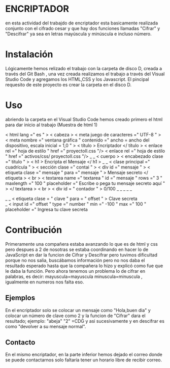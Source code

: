 # ENCRIPTADOR 
en esta actividad del trabajdo de encriptador esta basicamente realizada conjunto con el cifrado cesar y que hay dos funciones llamadas "Cifrar" y "Descifrar" ya sea en letras mayúscula y minúscula e incluso número.
# Instalación 
Lógicamente hemos relizado el trabajo con la carpeta de disco D, creada a través del Git Bash , una vez creada realizamos el trabajo a través del Visual Studio Code y agregamos los HTML,CSS y los Javascript. El pincipal requesito de este proyecto es crear la carpeta en el disco D.
# Uso
abriendo la carpeta en el Visual Studio Code hemos creado primero el html para dar inicio al trabajo
(Muestra de html 1)
<!DOCTYPE html >
< html  lang =" es " >
< cabeza >
    < meta  juego de caracteres =" UTF-8 " >
    < meta  nombre =" ventana gráfica " contenido =" ancho = ancho del dispositivo, escala inicial = 1,0 " >
    < título > Encriptador </ título >
    < enlace  rel =" hoja de estilo " href =" proyectoII.css "/>
    < enlace  rel =" hoja de estilo " href =" activos/css/ proyectoII.css "/>
</cabeza> _ _
< cuerpo >
    < encabezado  clase =" titulo " >
        < h1 > Encripta el Mensaje </ h1 >
    </encabezado> _ _
        < clase principal  =" cuadrícula " >
            < sección  clase =" contai " >
                < div  id =" mensaje " >
                    < etiqueta  clase =" mensaje "   para =" mensaje " > Mensaje secreto </ etiqueta > < br >
                    < textarea  name =" textarea " id =" mensaje " rows =" 3 " maxlength =" 100 " placeholder =" Escribe o pega tu mensaje secreto aquí " > </ textarea > < br >
                    < div  id = " contador " > 0/100 </div> _
                  </div> _ _
                </div> _ _
                <div> _ _
                    < etiqueta  clase = " clave " para = " offset " > Clave secreta </etiqueta> <br> _
                    < input  id =" offset " type =" number " min =" -100 " max =" 100 " placeholder =" Ingresa tu clave secreta 

# Contribución
Primeramente una compañera estaba avanzando lo que es de html y css pero despues a 2 de nosotras se estaba coordinando en hacer lo de JavaScript en dar la funcion de 
Cifrar y Descifrar pero tuvimos dificultad porque no nos salia, buscábamos información pero no nos daba el resultado esperado hasta que la compañera lo hizo y explicó como fue que le daba la función.
Pero ahora tenemos un problema lo de cifrar en palabras, es decir: 
mayuscula=mayuscula
minuscula=minuscula , igualmente en numeros nos falta eso.
## Ejemplos
En el encriptador solo se colocar un mensaje como "Hola,buen dia" y colocar un número de clave como 2 y la funcion de "Cifrar" dara el resultado; ejemplo:
"abeja"
"2"
=CDG y asi sucesivamente y en descifrar es como "devolver a su mensaje normal".
## Contacto
En el mismo encriptador, en la parte inferior hemos dejado el correo donde se puede contactarnos 
solo faltaría tener un horario libre de recibir correo.
